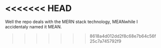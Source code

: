 <<<<<<< HEAD
=======
Well the repo deals with the MERN stack technology, MEANwhile I accidentaly named it MEAN.
>>>>>>> 8618a4d012dd2f8c68e7b64c56f25c7a745792f9
